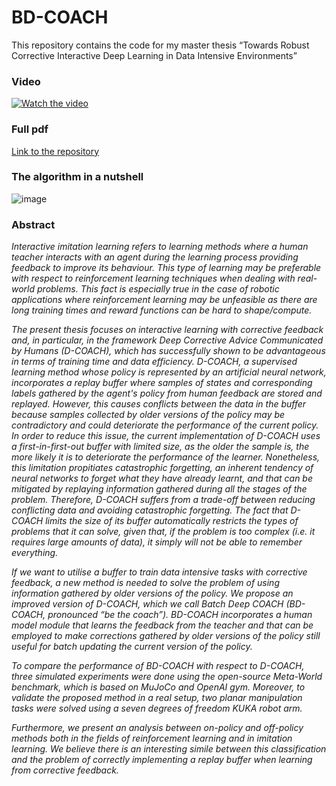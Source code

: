# BD-COACH
This repository contains the code for my master thesis “Towards Robust Corrective Interactive Deep Learning in Data Intensive Environments”


### Video

[![Watch the video](https://img.youtube.com/vi/aWCvxShtHk4/default.jpg)](https://youtu.be/aWCvxShtHk4)

### Full pdf
[Link to the repository](https://repository.tudelft.nl/islandora/object/uuid%3A44ee5fb4-9828-47f1-9545-be88263a9d5a?collection=education)

### The algorithm in a nutshell

![image](https://user-images.githubusercontent.com/56187267/152881935-1a3de218-b2e6-4641-b76b-1b41c7c98ed0.png)


### Abstract


*Interactive imitation learning refers to learning methods where a human teacher interacts with an agent during the learning process providing feedback to improve its behaviour. This type of learning may be preferable with respect to reinforcement learning techniques when dealing with real-world problems. This fact is especially true in the case of robotic applications where reinforcement learning may be unfeasible as there are long training times and reward functions can be hard to shape/compute.*

*The present thesis focuses on interactive learning with corrective feedback and, in particular, in the framework Deep Corrective Advice Communicated by Humans (D-COACH), which has successfully shown to be advantageous in terms of training time and data efficiency. D-COACH, a supervised learning method whose policy is represented by an artificial neural network, incorporates a replay buffer where samples of states and corresponding labels gathered by the agent's policy from human feedback are stored and replayed. However, this causes conflicts between the data in the buffer because samples collected by older versions of the policy may be contradictory and could deteriorate the performance of the current policy. In order to reduce this issue, the current implementation of D-COACH uses a first-in-first-out buffer with limited size, as the older the sample is, the more likely it is to deteriorate the performance of the learner. Nonetheless, this limitation propitiates catastrophic forgetting, an inherent tendency of neural networks to forget what they have already learnt, and that can be mitigated by replaying information gathered during all the stages of the problem. Therefore, D-COACH suffers from a trade-off between reducing conflicting data and avoiding catastrophic forgetting. The fact that D-COACH limits the size of its buffer automatically restricts the types of problems that it can solve, given that, if the problem is too complex (i.e. it requires large amounts of data), it simply will not be able to remember everything.*

*If we want to utilise a buffer to train data intensive tasks with corrective feedback, a new method is needed to solve the problem of using information gathered by older versions of the policy. We propose an improved version of D-COACH, which we call Batch Deep COACH (BD-COACH, pronounced “be the coach”). BD-COACH incorporates a human model module that learns the feedback from the teacher and that can be employed to make corrections gathered by older versions of the policy still useful for batch updating the current version of the policy.*

*To compare the performance of BD-COACH with respect to D-COACH, three simulated experiments were done using the open-source Meta-World benchmark, which is based on MuJoCo and OpenAI gym. Moreover, to validate the proposed method in a real setup, two planar manipulation tasks were solved using a seven degrees of freedom KUKA robot arm.*

*Furthermore, we present an analysis between on-policy and off-policy methods both in the fields of reinforcement learning and in imitation learning. We believe there is an interesting simile between this classification and the problem of correctly implementing a replay buffer when learning from corrective feedback.*



